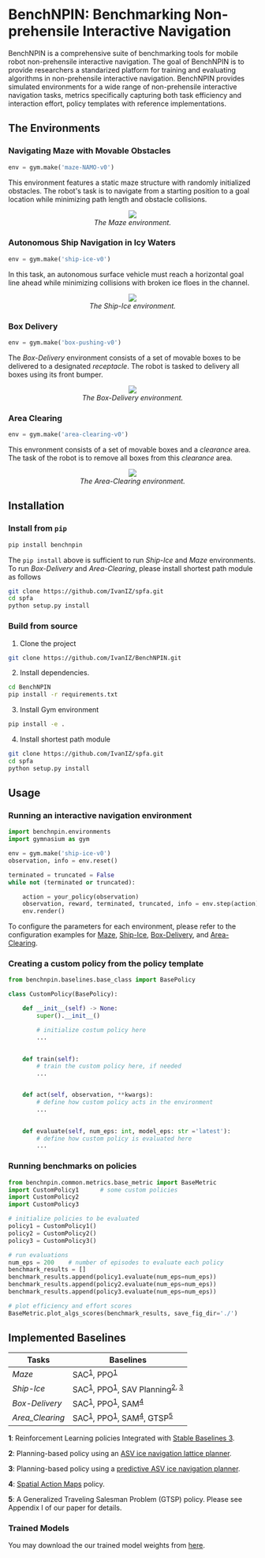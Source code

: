# BenchNPIN: Benchmarking Non-prehensile Interactive Navigation
BenchNPIN is a comprehensive suite of benchmarking tools for mobile robot non-prehensile interactive navigation. The goal of BenchNPIN is to provide researchers a standarized platform for training and evaluating algorithms in non-prehensile interactive navigation. BenchNPIN provides simulated environments for a wide range of non-prehensile interactive navigation tasks, metrics specifically capturing both task efficiency and interaction effort, policy templates with reference implementations. 


## The Environments

### Navigating Maze with Movable Obstacles

```python
env = gym.make('maze-NAMO-v0')
```

This environment features a static maze structure with randomly initialized obstacles. The robot's task is to navigate from a starting position to a goal location while minimizing path length and obstacle collisions. 


<p align="center">
    <img src="./media/maze-demo.gif"><br/>
    <em>The Maze environment.</em>
</p>


### Autonomous Ship Navigation in Icy Waters

```python
env = gym.make('ship-ice-v0')
```

In this task, an autonomous surface vehicle must reach a horizontal goal line ahead while minimizing collisions with broken ice floes in the channel. 

<p align="center">
    <img src="./media/ship-ice-demo.gif"><br/>
    <em>The Ship-Ice environment.</em>
</p>


### Box Delivery

```python
env = gym.make('box-pushing-v0')
```

The _Box-Delivery_ environment consists of a set of movable boxes to be delivered to a designated _receptacle_. The robot is tasked to delivery all boxes using its front bumper.

<p align="center">
    <img src="./media/box-delivery-demo.gif"><br/>
    <em>The Box-Delivery environment.</em>
</p>


### Area Clearing

```python
env = gym.make('area-clearing-v0')
```

This envronment consists of a set of movable boxes and a _clearance_ area. The task of the robot is to remove all boxes from this _clearance_ area. 


<p align="center">
    <img src="./media/area-clearing-demo.gif"><br/>
    <em>The Area-Clearing environment.</em>
</p>


## Installation

### Install from `pip`

```bash
pip install benchnpin
```

The `pip install` above is sufficient to run _Ship-Ice_ and _Maze_ environments. To run _Box-Delivery_ and _Area-Clearing_, please install shortest path module as follows

```bash
git clone https://github.com/IvanIZ/spfa.git
cd spfa
python setup.py install
```


### Build from source

1. Clone the project
```bash
git clone https://github.com/IvanIZ/BenchNPIN.git
```

2. Install dependencies.
```bash
cd BenchNPIN
pip install -r requirements.txt
```

3. Install Gym environment
```bash
pip install -e .
```

4. Install shortest path module
```bash
git clone https://github.com/IvanIZ/spfa.git
cd spfa
python setup.py install
```

## Usage


### Running an interactive navigation environment

```python
import benchnpin.environments
import gymnasium as gym

env = gym.make('ship-ice-v0')
observation, info = env.reset()

terminated = truncated = False
while not (terminated or truncated):

    action = your_policy(observation)
    observation, reward, terminated, truncated, info = env.step(action)
    env.render()
```

To configure the parameters for each environment, please refer to the configuration examples for [Maze](./scripts/configure_maze.py),  [Ship-Ice](./scripts/configure_ship_ice.py), [Box-Delivery](./scripts/configure_box_delivery.py), and [Area-Clearing](./scripts/configure_area_clearing.py).


### Creating a custom policy from the policy template
```python
from benchnpin.baselines.base_class import BasePolicy

class CustomPolicy(BasePolicy):

    def __init__(self) -> None:
        super().__init__()

        # initialize costum policy here
        ...

    
    def train(self):
        # train the custom policy here, if needed
        ...


    def act(self, observation, **kwargs):
        # define how custom policy acts in the environment
        ...

    
    def evaluate(self, num_eps: int, model_eps: str ='latest'):
        # define how custom policy is evaluated here
        ...
```


### Running benchmarks on policies
```python
from benchnpin.common.metrics.base_metric import BaseMetric
import CustomPolicy1      # some custom policies
import CustomPolicy2
import CustomPolicy3

# initialize policies to be evaluated
policy1 = CustomPolicy1()
policy2 = CustomPolicy2()
policy3 = CustomPolicy3()

# run evaluations
num_eps = 200    # number of episodes to evaluate each policy
benchmark_results = []
benchmark_results.append(policy1.evaluate(num_eps=num_eps))
benchmark_results.append(policy2.evaluate(num_eps=num_eps))
benchmark_results.append(policy3.evaluate(num_eps=num_eps))

# plot efficiency and effort scores
BaseMetric.plot_algs_scores(benchmark_results, save_fig_dir='./')
```


## Implemented Baselines


| **Tasks**                | **Baselines** |
| --------------------------- | ----------------------|
| _Maze_ | SAC<sup>[1](#f1)</sup>, PPO<sup>[1](#f1)</sup> |
| _Ship-Ice_               | SAC<sup>[1](#f1)</sup>, PPO<sup>[1](#f1)</sup>, SAV Planning<sup>[2](#f1), [3](#f1)</sup> |
| _Box-Delivery_         | SAC<sup>[1](#f1)</sup>, PPO<sup>[1](#f1)</sup>, SAM<sup>[4](#f1)</sup> |
| _Area_Clearing_             | SAC<sup>[1](#f1)</sup>, PPO<sup>[1](#f1)</sup>, SAM<sup>[4](#f1)</sup>, GTSP<sup>[5](#f1)</sup> |

<b id="f1">1</b>: Reinforcement Learning policies Integrated with [Stable Baselines 3](https://stable-baselines3.readthedocs.io/en/master/).

<b id="f1">2</b>: Planning-based policy using an [ASV ice navigation lattice planner](https://ieeexplore.ieee.org/abstract/document/10161044).

<b id="f1">3</b>: Planning-based policy using a [predictive ASV ice navigation planner](https://arxiv.org/abs/2409.11326).

<b id="f1">4</b>: [Spatial Action Maps](https://www.roboticsproceedings.org/rss16/p035.pdf) policy.

<b id="f1">5</b>: A Generalized Traveling Salesman Problem (GTSP) policy. Please see Appendix I of our paper for details. 

### Trained Models

You may download the our trained model weights from [here](https://drive.google.com/drive/folders/1jBeFHgArBXuH7eQCzlNSVhZjhJIFlQVY?usp=sharing).
